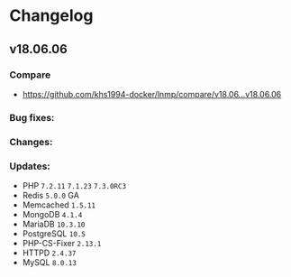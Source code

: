 # Changelog

## v18.06.06

### Compare

* https://github.com/khs1994-docker/lnmp/compare/v18.06...v18.06.06

### Bug fixes:

### Changes:

### Updates:

* PHP `7.2.11` `7.1.23` `7.3.0RC3`
* Redis `5.0.0` GA
* Memcached `1.5.11`
* MongoDB `4.1.4`
* MariaDB `10.3.10`
* PostgreSQL `10.5`
* PHP-CS-Fixer `2.13.1`
* HTTPD `2.4.37`
* MySQL `8.0.13`
